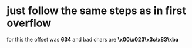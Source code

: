 # just follow the same steps as in first overflow 

for this the offset was **634** and bad chars are **\x00\x023\x3c\x83\xba**
